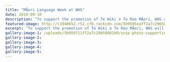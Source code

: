 ```yaml
---
title: "MÄori Language Week at WHS"
date: 2018-09-10
description: "To support the promotion of Te Wiki o Te Reo MÄori, WHS will be hosting a rock finding competition..."
featured-image: http://c1940652.r52.cf0.rackcdn.com/5b9595eaff2a7c29650001b7/Maori-Language-week-logo.gif
excerpt: "To support the promotion of Te Wiki o Te Reo MÄori, WHS will be hosting a rock finding competition."
gallery-image-1: /uploads/5b959711ff2a7c29650001b9/snip-photo-supporting-Maori-language-week.PNG
gallery-image-2: 
gallery-image-3: 
gallery-image-4: 
gallery-image-5: 
---
```

